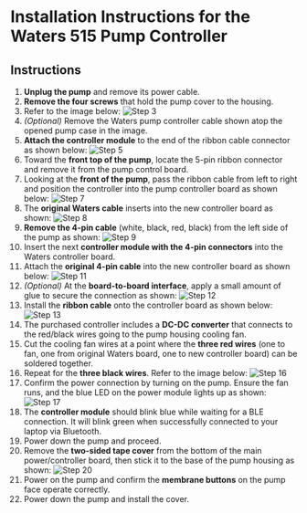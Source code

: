 # Installation Instructions for the Waters 515 Pump Controller

## Instructions

1. **Unplug the pump** and remove its power cable.
2. **Remove the four screws** that hold the pump cover to the housing.
3. Refer to the image below:
   ![Step 3](https://github.com/HPLC-revolution/w515ble-py/raw/main/images/install-01.jpg)
4. *(Optional)* Remove the Waters pump controller cable shown atop the opened pump case in the image.
5. **Attach the controller module** to the end of the ribbon cable connector as shown below:
   ![Step 5](https://github.com/HPLC-revolution/w515ble-py/raw/main/images/install-02.jpg)
6. Toward the **front top of the pump**, locate the 5-pin ribbon connector and remove it from the pump control board.
7. Looking at the **front of the pump**, pass the ribbon cable from left to right and position the controller into the pump controller board as shown below:
   ![Step 7](https://github.com/HPLC-revolution/w515ble-py/raw/main/images/install-04.jpg)
8. The **original Waters cable** inserts into the new controller board as shown:
   ![Step 8](https://github.com/HPLC-revolution/w515ble-py/raw/main/images/install-05.jpg)
9. **Remove the 4-pin cable** (white, black, red, black) from the left side of the pump as shown:
   ![Step 9](https://github.com/HPLC-revolution/w515ble-py/raw/main/images/install-06.jpg)
10. Insert the next **controller module with the 4-pin connectors** into the Waters controller board.
11. Attach the **original 4-pin cable** into the new controller board as shown below:
    ![Step 11](https://github.com/HPLC-revolution/w515ble-py/raw/main/images/install-07.jpg)
12. *(Optional)* At the **board-to-board interface**, apply a small amount of glue to secure the connection as shown:
    ![Step 12](https://github.com/HPLC-revolution/w515ble-py/raw/main/images/install-08.jpg)
13. Install the **ribbon cable** onto the controller board as shown below:
    ![Step 13](https://github.com/HPLC-revolution/w515ble-py/raw/main/images/install-09.jpg)
14. The purchased controller includes a **DC-DC converter** that connects to the red/black wires going to the pump housing cooling fan.
15. Cut the cooling fan wires at a point where the **three red wires** (one to fan, one from original Waters board, one to new controller board) can be soldered together.
16. Repeat for the **three black wires**. Refer to the image below:
    ![Step 16](https://github.com/HPLC-revolution/w515ble-py/raw/main/images/install-12.jpg)
17. Confirm the power connection by turning on the pump. Ensure the fan runs, and the blue LED on the power module lights up as shown:
    ![Step 17](https://github.com/HPLC-revolution/w515ble-py/raw/main/images/install-10.jpg)
18. The **controller module** should blink blue while waiting for a BLE connection. It will blink green when successfully connected to your laptop via Bluetooth.
19. Power down the pump and proceed.
20. Remove the **two-sided tape cover** from the bottom of the main power/controller board, then stick it to the base of the pump housing as shown:
    ![Step 20](https://github.com/HPLC-revolution/w515ble-py/raw/main/images/install-13.jpg)
21. Power on the pump and confirm the **membrane buttons** on the pump face operate correctly.
22. Power down the pump and install the cover.
